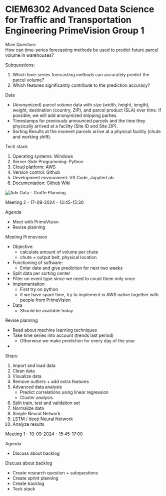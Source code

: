 # CIEM6302 Advanced Data Science for Traffic and Transportation Engineering PrimeVision Group 1
 
Main Question: \
How can time-series forecasting methods be used to predict future parcel volume in warehouses?

Subquestions:
1. Which time-series forecasting methods can accurately predict the parcel volume?
2. Which features significantly contribute to the prediction accuracy?

Data
- (Anonymized) parcel volume data with size (width, height, length), weight, destination (country, ZIP), and parcel product (SLA) over time. If possible, we will add anonymized shipping parties.
- Timestamps for previously announced parcels and the time they physically arrived at a facility (Site ID and Site ZIP). 
- Sorting Results at the moment parcels arrive at a physical facility (chute and working shift).

Tech stack
1. Operating systems: Windows
2. Server-Side Programming: Python
3. Cloud platform: AWS
4. Version control: Github
5. Development environment: VS Code, JupyterLab
6. Documentation: Github Wiki

![Adv  Data - Groffe Planning](https://github.com/user-attachments/assets/13ff0390-8764-4d36-8ed0-210bb4971a5c)



Meeting 2 - 17-09-2024 - 13:45-15:30

Agenda
- Meet with PrimeVision
- Revise planning

Meeting Primevision
- Objective:
  - calculate amount of volume per chute
  - chute = output belt, physical location
- Functioning of software:
  - Enter date and give prediction for next two weeks
- Split data per sorting center
- Filter on event type since we need to count them only once
- Implementation
  - First try on python
  - if we have spare time, try to implement in AWS native together with people from PrimeVision
- Data
  - Should be available today

Revise planning
- Read about machine learning techniques
- Take time series into account (trends last period)
  - Otherwise we make prediction for every day of the year
- 

Steps:
1. Import and load data
2. Clean data
3. Visualize data
4. Remove outliers + add extra features
5. Advanced data analysis
   - Predict correlations using linear regression
   - Cluster analysis
6. Split train, test and validation set
7. Normalize data
8. Simple Neural Network
9. LSTM / deep Neural Network
10. Analyze results



Meeting 1 - 10-09-2024 - 15:45-17:00

Agenda
- Discuss about backlog

Discuss about backlog
- Create research question + subquestions
- Create sprint planning
- Create backlog
- Teck stack

